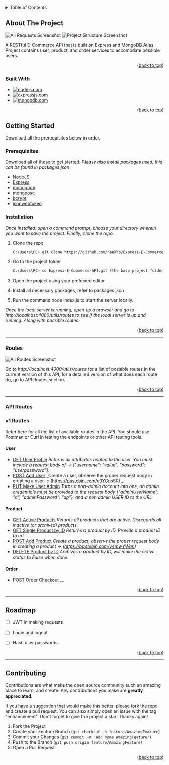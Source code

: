 <a name="readme-top"></a>
<!-- TABLE OF CONTENTS -->
<details>
  <summary>Table of Contents</summary>
  <ol>
    <li>
      <a href="#about-the-project">About The Project</a>
      <ul>
        <li><a href="#built-with">Built With</a></li>
      </ul>
    </li>
    <li>
      <a href="#getting-started">Getting Started</a>
      <ul>
        <li><a href="#prerequisites">Prerequisites</a></li>
        <li><a href="#installation">Installation</a></li>
      </ul>
    </li>
       <li>
      <a href="#api-routes">Routes</a>
      <ul>
           <li><a href="#api-routes">API Routes</a></li>
      </ul>
    </li>
    <li><a href="#roadmap">Roadmap</a></li>
    <li><a href="#contributing">Contributing</a></li>

  </ol>
</details>



<!-- ABOUT THE PROJECT -->
## About The Project


![All Requests Screenshot](./assets/project_screenshots/all_requests.PNG)
![Project Structure Screenshot](./assets/project_screenshots/project_structure.PNG)

A RESTful E-Commerce API that is built on Express and MongoDB Atlas. Project contains user, product, and order services to accomodate possible users.

<p align="right">(<a href="#readme-top">back to top</a>)</p>

### Built With


* [![nodejs.com][nodejs.com]][NODEJS-URL]
* [![expressjs.com][expressjs.com]][EXPRESS-URL]
* [![mongodb.com][mongodb.com]][MONGODB-URL]


<p align="right">(<a href="#readme-top">back to top</a>)</p>

<!-- GETTING STARTED -->
## Getting Started

Download all the prerequisites below in order.

### Prerequisites
Download all of these to get started. _Please also install packages used, this can be found in packages.json_

* [NodeJS](https://nodejs.org/en/download/)
* [Express](https://expressjs.com/en/starter/installing.html)
* [monogodb](https://expressjs.com/en/starter/installing.html)
* [mongoose](https://expressjs.com/en/starter/installing.html)
* [bcrypt](https://expressjs.com/en/starter/installing.html)
* [jsonwebtoken](https://expressjs.com/en/starter/installing.html)


### Installation

_Once installed, open a command prompt, choose your directory wherein you want to save the project. Finally, clone the repo._


1. Clone the repo
   ```sh
   C:\Users\PC> git clone https://github.com/neekho/Express-E-Commerce-API.git
   ```
2. Go to the project folder
   ```sh
   C:\Users\PC> cd Express-E-Commerce-API.git (the base project folder name)
   ```
3. Open the project using your preferred editor
   
4. Install all necessary packages, refer to packages.json
   
5. Run the command node index.js to start the server locally.


_Once the local server is running, open up a browser and go to http://localhost:4000/utils/routes
to see if the local server is up and running. Along with possible routes._


<p align="right">(<a href="#readme-top">back to top</a>)</p>

___________________________________________________________________________________________________

### Routes
![All Routes Screenshot](./assets/project_screenshots/all_routes.PNG)

Go to _http://localhost:4000/utils/routes_ for a list of possible routes in the current version of this API, for a detailed version of what does each route do, go to API Routes section.


<p align="right">(<a href="#readme-top">back to top</a>)</p>

___________________________________________________________________________________________________


### API Routes

<h3>v1 Routes</h3>
Refer here for all the list of available routes in the API. You should use Postman or Curl in testing the endpoints or other API testing tools.


<h4>User</h4>

* [GET User Profile](http://localhost:4000/user/profile)  _Returns all attributes related to the user. You must include a request body of -> {"username": "value", "password": "userpassword"}._
* [POST Add User](http://localhost:4000/user/register)  _Create a user, observe the proper request body in creating a user -> (https://pastebin.com/c0YCnsSR) _
* [PUT Make User Admin](http://localhost:4000/user/make_administrator/{USER_ID}) _Turns a non-admin account into one, an admin credentials must be provided to the request body {"adminUserName": "a", "adminPassword": "ap"}, and a non admin USER ID to the URL_


<h4>Product</h4>

* [GET Active Products](http://localhost:4000/product/active)  _Returns all products that are active. Disregards all inactive (or archived) products._
* [GET Single Product by ID](http://localhost:4000/product/{PRODUCT_ID})  _Returns a product by ID. Provide a product ID to url_
* [POST Add Product](http://localhost:4000/product/create)  _Create a product, observe the proper request body in creating a product -> (https://pastebin.com/v4mwYWan)_
* [DELETE Product by ID](http://localhost:4000/product/archive/{PRODUCT_ID})  _Archives a product by ID, will make the active status to False when done._



<h4>Order</h4>

* [POST Order Checkout](http://localhost:4000/order/checkout)  __



<p align="right">(<a href="#readme-top">back to top</a>)</p>

___________________________________________________________________________________________________


<!-- ROADMAP -->
## Roadmap

- [ ] JWT in making requests
- [ ] Login and logout
- [ ] Hash user passwords



<p align="right">(<a href="#readme-top">back to top</a>)</p>

___________________________________________________________________________________________________

<!-- CONTRIBUTING -->
## Contributing

Contributions are what make the open source community such an amazing place to learn, and create. Any contributions you make are **greatly appreciated**.

If you have a suggestion that would make this better, please fork the repo and create a pull request. You can also simply open an issue with the tag "enhancement".
Don't forget to give the project a star! Thanks again!

1. Fork the Project
2. Create your Feature Branch (`git checkout -b feature/AmazingFeature`)
3. Commit your Changes (`git commit -m 'Add some AmazingFeature'`)
4. Push to the Branch (`git push origin feature/AmazingFeature`)
5. Open a Pull Request

<p align="right">(<a href="#readme-top">back to top</a>)</p>




























<!-- MARKDOWN LINKS & IMAGES -->
<!-- https://www.markdownguide.org/basic-syntax/#reference-style-links -->
[product-screenshot]: images/screenshot.png


[nodejs.com]: https://img.shields.io/badge/node-74a867?style=for-the-badge&logo=node&logoColor=white
[NODEJS-URL]: https://nodejs.org/en


[expressjs.com]: https://img.shields.io/badge/express-121a13?style=for-the-badge&logo=express&logoColor=white
[EXPRESS-URL]: https://expressjs.com

[mongodb.com]: https://img.shields.io/badge/mongodb-32a852?style=for-the-badge&logo=mongodb&logoColor=white
[MONGODB-URL]: https://www.mongodb.com/cloud/atlas/lp/try4?utm_source=google&utm_campaign=search_gs_pl_evergreen_atlas_core_prosp-brand_gic-null_apac-ph_ps-all_desktop_eng_lead&utm_term=mongodb&utm_medium=cpc_paid_search&utm_ad=e&utm_ad_campaign_id=12212624359&adgroup=115749710543&cq_cmp=12212624359&gad_source=1&gclid=CjwKCAiAibeuBhAAEiwAiXBoJFEks3P9gPBahanfK_zudnNu9bZoU3Gid6wCerA7qfBjIlZmmkUmAxoC5RAQAvD_BwE

[PostgreSQL.org]: https://img.shields.io/badge/PostgreSQL-33415E?style=for-the-badge&logo=postgresql&logoColor=white
[PostgreSQL-url]: https://www.postgresql.org

